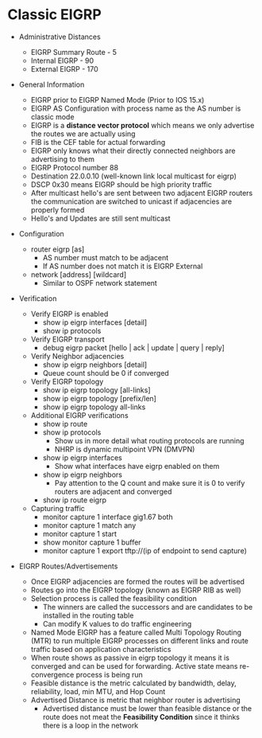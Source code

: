 # Classic EIGRP

- Administrative Distances
  - EIGRP Summary Route - 5
  - Internal EIGRP - 90
  - External EIGRP - 170

- General Information
  - EIGRP prior to EIGRP Named Mode (Prior to IOS 15.x)
  - EIGRP AS Configuration with process name as the AS number is classic mode
  - EIGRP is a **distance vector protocol** which means we only advertise the routes we are actually using
  - FIB is the CEF table for actual forwarding
  - EIGRP only knows what their directly connected neighbors are advertising to them
  - EIGRP Protocol number 88
  - Destination 22.0.0.10 (well-known link local multicast for eigrp)
  - DSCP 0x30 means EIGRP should be high priority traffic
  - After multicast hello's are sent between two adjacent EIGRP routers the communication are switched to unicast if adjacencies are properly formed
  - Hello's and Updates are still sent multicast

- Configuration
  - router eigrp [as]
    - AS number must match to be adjacent
    - If AS number does not match it is EIGRP External
  - network [address] [wildcard]
    - Similar to OSPF network statement


- Verification
  - Verify EIGRP is enabled
    - show ip eigrp interfaces [detail]
    - show ip protocols
  - Verify EIGRP transport
    - debug eigrp packet [hello | ack | update | query | reply]
  - Verify Neighbor adjacencies
    - show ip eigrp neighbors [detail]
    - Queue count should be 0 if converged
  - Verify EIGRP topology
    - show ip eigrp topology [all-links]
    - show ip eigrp topology [prefix/len]
    - show ip eigrp topology all-links
  - Additional EIGRP verifications
    - show ip route
    - show ip protocols
      - Show us in more detail what routing protocols are running
      - NHRP is dynamic multipoint VPN (DMVPN)
    - show ip eigrp interfaces
      - Show what interfaces have eigrp enabled on them
    - show ip eigrp neighbors
      - Pay attention to the Q count and make sure it is 0 to verify routers are adjacent and converged
    - show ip route eigrp
  - Capturing traffic
    - monitor capture 1 interface gig1.67 both
    - monitor capture 1 match any
    - monitor capture 1 start
    - show monitor capture 1 buffer
    - monitor capture 1 export tftp://(ip of endpoint to send capture)
    

- EIGRP Routes/Advertisements
  - Once EIGRP adjacencies are formed the routes will be advertised
  - Routes go into the EIGRP topology (known as EIGRP RIB as well)
  - Selection process is called the feasibility condition
    - The winners are called the successors and are candidates to be installed in the routing table
    - Can modify K values to do traffic engineering
  - Named Mode EIGRP has a feature called Multi Topology Routing (MTR) to run multiple EIGRP processes on different links and route traffic based on application characteristics
  - When route shows as passive in eigrp topology it means it is converged and can be used for forwarding. Active state means re-convergence process is being run
  - Feasible distance is the metric calculated by bandwidth, delay, reliability, load, min MTU, and Hop Count
  - Advertised Distance is metric that neighbor router is advertising 
    - Advertised distance must be lower than feasible distance or the route does not meat the **Feasibility Condition** since it thinks there is a loop in the network

